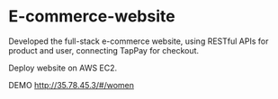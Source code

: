 # E-commerce-website

Developed the full-stack  e-commerce website, using RESTful APIs for product and user, connecting TapPay for checkout.

Deploy website on AWS EC2.

DEMO
http://35.78.45.3/#/women
